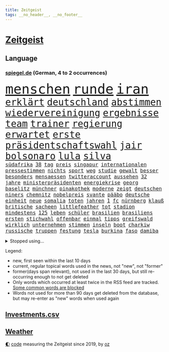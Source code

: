 ```yaml
---
title: Zeitgeist
tags: __no_header__, __no_footer__
---
```


# [Zeitgeist](https://oliz.io/zeitgeist/)

## Language

<h3><a href="https://www.spiegel.de" target="_blank">spiegel.de</a> (German, 4 to 2 occurrences)</h3>
<p style="font-family:monospace">
<span style="font-size:32pt"><a href="news_links.html#menschen" class="current">menschen</a></span>
<span style="font-size:32pt"><a href="news_links.html#runde" class="current">runde</a></span>
<span style="font-size:32pt"><a href="news_links.html#iran" class="current">iran</a></span>
<br>
<span style="font-size:22pt"><a href="news_links.html#erklärt" class="current">erklärt</a></span>
<span style="font-size:22pt"><a href="news_links.html#deutschland" class="current">deutschland</a></span>
<span style="font-size:22pt"><a href="news_links.html#abstimmen" class="current">abstimmen</a></span>
<span style="font-size:22pt"><a href="news_links.html#wiedervereinigung" class="current">wiedervereinigung</a></span>
<span style="font-size:22pt"><a href="news_links.html#ergebnisse" class="current">ergebnisse</a></span>
<span style="font-size:22pt"><a href="news_links.html#team" class="current">team</a></span>
<span style="font-size:22pt"><a href="news_links.html#trainer" class="current">trainer</a></span>
<span style="font-size:22pt"><a href="news_links.html#regierung" class="current">regierung</a></span>
<span style="font-size:22pt"><a href="news_links.html#erwartet" class="current">erwartet</a></span>
<span style="font-size:22pt"><a href="news_links.html#erste" class="current">erste</a></span>
<span style="font-size:22pt"><a href="news_links.html#präsidentschaftswahl" class="current">präsidentschaftswahl</a></span>
<span style="font-size:22pt"><a href="news_links.html#jair" class="current">jair</a></span>
<span style="font-size:22pt"><a href="news_links.html#bolsonaro" class="current">bolsonaro</a></span>
<span style="font-size:22pt"><a href="news_links.html#lula" class="current">lula</a></span>
<span style="font-size:22pt"><a href="news_links.html#silva" class="current">silva</a></span>
<br>
<span style="font-size:12pt"><a href="news_links.html#südafrika" class="current">südafrika</a></span>
<span style="font-size:12pt"><a href="news_links.html#38" class="current">38</a></span>
<span style="font-size:12pt"><a href="news_links.html#tag" class="current">tag</a></span>
<span style="font-size:12pt"><a href="news_links.html#preis" class="current">preis</a></span>
<span style="font-size:12pt"><a href="news_links.html#singapur" class="current">singapur</a></span>
<span style="font-size:12pt"><a href="news_links.html#internationalen" class="current">internationalen</a></span>
<span style="font-size:12pt"><a href="news_links.html#pressestimmen" class="current">pressestimmen</a></span>
<span style="font-size:12pt"><a href="news_links.html#nichts" class="current">nichts</a></span>
<span style="font-size:12pt"><a href="news_links.html#sport" class="current">sport</a></span>
<span style="font-size:12pt"><a href="news_links.html#weg" class="current">weg</a></span>
<span style="font-size:12pt"><a href="news_links.html#studie" class="current">studie</a></span>
<span style="font-size:12pt"><a href="news_links.html#gewalt" class="current">gewalt</a></span>
<span style="font-size:12pt"><a href="news_links.html#besser" class="current">besser</a></span>
<span style="font-size:12pt"><a href="news_links.html#besonders" class="current">besonders</a></span>
<span style="font-size:12pt"><a href="news_links.html#mensaessen" class="new">mensaessen</a></span>
<span style="font-size:12pt"><a href="news_links.html#twitteraccount" class="current">twitteraccount</a></span>
<span style="font-size:12pt"><a href="news_links.html#aussehen" class="current">aussehen</a></span>
<span style="font-size:12pt"><a href="news_links.html#32" class="current">32</a></span>
<span style="font-size:12pt"><a href="news_links.html#jahre" class="current">jahre</a></span>
<span style="font-size:12pt"><a href="news_links.html#ministerpräsidenten" class="current">ministerpräsidenten</a></span>
<span style="font-size:12pt"><a href="news_links.html#energiekrise" class="current">energiekrise</a></span>
<span style="font-size:12pt"><a href="news_links.html#georg" class="current">georg</a></span>
<span style="font-size:12pt"><a href="news_links.html#baselitz" class="new">baselitz</a></span>
<span style="font-size:12pt"><a href="news_links.html#münchner" class="current">münchner</a></span>
<span style="font-size:12pt"><a href="news_links.html#pinakothek" class="new">pinakothek</a></span>
<span style="font-size:12pt"><a href="news_links.html#moderne" class="current">moderne</a></span>
<span style="font-size:12pt"><a href="news_links.html#zeigt" class="current">zeigt</a></span>
<span style="font-size:12pt"><a href="news_links.html#deutschen" class="current">deutschen</a></span>
<span style="font-size:12pt"><a href="news_links.html#niners" class="new">niners</a></span>
<span style="font-size:12pt"><a href="news_links.html#chemnitz" class="new">chemnitz</a></span>
<span style="font-size:12pt"><a href="news_links.html#nobelpreis" class="new">nobelpreis</a></span>
<span style="font-size:12pt"><a href="news_links.html#svante" class="new">svante</a></span>
<span style="font-size:12pt"><a href="news_links.html#pääbo" class="new">pääbo</a></span>
<span style="font-size:12pt"><a href="news_links.html#deutsche" class="current">deutsche</a></span>
<span style="font-size:12pt"><a href="news_links.html#einheit" class="current">einheit</a></span>
<span style="font-size:12pt"><a href="news_links.html#neue" class="current">neue</a></span>
<span style="font-size:12pt"><a href="news_links.html#somalia" class="current">somalia</a></span>
<span style="font-size:12pt"><a href="news_links.html#toten" class="current">toten</a></span>
<span style="font-size:12pt"><a href="news_links.html#jahren" class="current">jahren</a></span>
<span style="font-size:12pt"><a href="news_links.html#1" class="current">1</a></span>
<span style="font-size:12pt"><a href="news_links.html#fc" class="current">fc</a></span>
<span style="font-size:12pt"><a href="news_links.html#nürnberg" class="current">nürnberg</a></span>
<span style="font-size:12pt"><a href="news_links.html#klauß" class="new">klauß</a></span>
<span style="font-size:12pt"><a href="news_links.html#britische" class="current">britische</a></span>
<span style="font-size:12pt"><a href="news_links.html#sacheen" class="new">sacheen</a></span>
<span style="font-size:12pt"><a href="news_links.html#littlefeather" class="new">littlefeather</a></span>
<span style="font-size:12pt"><a href="news_links.html#tot" class="current">tot</a></span>
<span style="font-size:12pt"><a href="news_links.html#stadion" class="current">stadion</a></span>
<span style="font-size:12pt"><a href="news_links.html#mindestens" class="current">mindestens</a></span>
<span style="font-size:12pt"><a href="news_links.html#125" class="current">125</a></span>
<span style="font-size:12pt"><a href="news_links.html#leben" class="current">leben</a></span>
<span style="font-size:12pt"><a href="news_links.html#schüler" class="current">schüler</a></span>
<span style="font-size:12pt"><a href="news_links.html#brasilien" class="current">brasilien</a></span>
<span style="font-size:12pt"><a href="news_links.html#brasiliens" class="current">brasiliens</a></span>
<span style="font-size:12pt"><a href="news_links.html#ersten" class="current">ersten</a></span>
<span style="font-size:12pt"><a href="news_links.html#stichwahl" class="current">stichwahl</a></span>
<span style="font-size:12pt"><a href="news_links.html#offenbar" class="current">offenbar</a></span>
<span style="font-size:12pt"><a href="news_links.html#einmal" class="current">einmal</a></span>
<span style="font-size:12pt"><a href="news_links.html#tipps" class="current">tipps</a></span>
<span style="font-size:12pt"><a href="news_links.html#greifswald" class="new">greifswald</a></span>
<span style="font-size:12pt"><a href="news_links.html#wirklich" class="current">wirklich</a></span>
<span style="font-size:12pt"><a href="news_links.html#unternehmen" class="current">unternehmen</a></span>
<span style="font-size:12pt"><a href="news_links.html#stimmen" class="current">stimmen</a></span>
<span style="font-size:12pt"><a href="news_links.html#inseln" class="current">inseln</a></span>
<span style="font-size:12pt"><a href="news_links.html#boot" class="current">boot</a></span>
<span style="font-size:12pt"><a href="news_links.html#charkiw" class="current">charkiw</a></span>
<span style="font-size:12pt"><a href="news_links.html#russische" class="current">russische</a></span>
<span style="font-size:12pt"><a href="news_links.html#truppen" class="current">truppen</a></span>
<span style="font-size:12pt"><a href="news_links.html#festung" class="current">festung</a></span>
<span style="font-size:12pt"><a href="news_links.html#tesla" class="current">tesla</a></span>
<span style="font-size:12pt"><a href="news_links.html#burkina" class="new">burkina</a></span>
<span style="font-size:12pt"><a href="news_links.html#faso" class="new">faso</a></span>
<span style="font-size:12pt"><a href="news_links.html#damiba" class="new">damiba</a></span>
</p>
<details>
<summary>Stopped using...</summary>
<p class="former" style="font-size:12pt">
metropole(712) benjamin(711) bestimmte(711) dauerhaft(711) myanmar(711) autofahrer(710) brutale(710) führende(710) gerüchte(710) lockdown(710) material(710) software(710) verwendet(710) aufnahmen(709) badenwürttembergs(709) mag(709) arbeitsplatz(708) beamte(708) co₂(708) einführen(708) genannt(708) turin(708) vergewaltigung(708) depressionen(707) elektroautos(707) erholt(707) kamera(707) modelle(707) normal(707) teilnehmer(707) tobt(707) vorher(707) weltweite(707) überlebte(707) argumente(706) beruf(706) berufung(706) billionen(706) ganzen(706) hinterlassen(706) untersagt(706) überprüft(706) beamten(705) bmw(705) cristiano(705) gefährlichen(705) höher(705) ronaldo(705) vergeblich(705) verklagt(705) wiederwahl(705) bundesweit(704) dominiert(704) historisch(704) profitiert(704) smartphone(704) stürmer(704) weltweiten(704) widerspruch(704) bestimmt(703) geboten(703) gestohlen(703) greifen(703) helden(703) holen(703) konzernchef(703) nachwuchs(703) plädiert(703) sprache(703) strecke(703) theater(703) unmöglich(703) unterstützt(703) version(703) zentrum(703) beispielen(702) bezeichnet(702) coronatest(702) einzelhandel(702) halben(702) julia(702) klingbeil(702) kolumnist(702) kraftvoll(702) literatur(702) lügen(702) sicherheitsbehörden(702) termin(702) verheerenden(702) breit(701) csuchef(701) mengen(701) priester(701) sächsischen(701) warschau(701) bekannte(700) beklagen(700) dietmar(700) erlassen(700) freiheit(700) ifoindex(700) klein(700) langfristig(700) nahezu(700) reporter(700) stiftung(700) streichen(700) verlängern(700) villa(700) florian(699) gespalten(699) polens(699) triumph(699) warentest(699) bahnhof(698) bitcoin(698) freie(698) hotels(698) irak(698) meinem(698) 31(697) babys(697) standen(697) venezuela(697) veranstalter(697) verschwand(697) australische(696) distanz(696) fund(696) optimistisch(696) regiert(696) rekordhoch(696) aufgegeben(695) libyen(695) aufgetreten(694) ausreichend(694) debatten(694) trieb(694) auftrag(693) brauche(693) coronabeschränkungen(693) querdenker(693) alarmiert(692) erkrankung(692) pflanzen(692) politikerinnen(692) polnische(692) schwanger(692) ausschuss(691) dar(691) genauso(691) wunder(691) beteiligung(690) bürgermeisterin(690) e(690) lücke(689) nerven(689) privat(689) detail(688) gesundheitsministerium(688) spotify(688) beschlagnahmt(687) damals(687) gegnern(687) marsch(686) treiben(686) vorgaben(686) menschenrechtsverletzungen(685) monats(685) uefa(685) dfbpokal(684) eigenem(684) küstenwache(684) nachts(684) überleben(684) tiefen(682) bäume(681) eingeleitet(681) ministerium(681) immunität(680) pkw(680) familienberater(679) samstagmorgen(679) telegram(679) gastronomie(678) informiert(678) moderatorin(678) orten(678) rechtsstreit(676) unterschrieben(675) abhängig(673) unterdessen(671) gewarnt(670) türen(669) vorläufig(668) schock(667) ungeklärt(667) verschafft(666) einblick(665) flüchtete(665) smartphones(665) liberalen(662) startup(660) bewegt(658) weitreichende(657) inhaftierten(656) 85(645) cdu/csu(643) hitler(641) mängel(641) aggressiv(638) erzieher(632) schiffe(631) rekorde(621) wetterdienst(618) geheimen(595) belästigung(579) extremwetter(578) anfeindungen(577) kleinstadt(568) medaille(565) kryptowährungen(564) zusammenbruch(564) rein(563) 4000(562) günstig(561) wolken(561) universitäten(554) niemals(553) missbrauchsvorwürfen(552) redaktion(543) südwesten(543) unterschiedliche(534) belgische(530) ermittlungsverfahren(529) 2001(528) joseph(515) verlag(512) trost(500) afghanischen(496) grünes(495) 25jährige(482) 83(479) fossile(472) lehren(461) kolumbien(457) ausgestellt(455) knochen(455) bergab(450) unwettern(450) urteilte(450) tickets(448) adac(446) novak(446) sowjetunion(442) djoković(437) füllen(437) auswärtige(436) white(436) tour(431) 72(430) axel(429) vierter(429) rekordwert(426) geldstrafen(416) dauerte(415) lebten(414) schutzmaßnahmen(413) voelchert(413) oberbayern(412) gesund(410) topmanager(408) amoklauf(405) fluten(405) japans(403) nrwministerpräsident(403) parlaments(399) schwarz(397) schuhe(395) unterdrückung(394) grand(392) achtzigerjahren(388) stürmen(383) lina(381) niedergang(381) ausfälle(379) schlafen(379) zügen(377) irritiert(369) gesundheitsämter(368) eindeutig(366) verstärkung(365) erreichte(364) manuela(364) lka(361) vorteil(356) grafiken(352) staatssekretär(352) millionenhöhe(351) oppositionspolitiker(351) eindringlich(350) beschlagnahmen(349) kursieren(348) älteste(347) kunstwerke(343) station(343) adam(341) ampelregierung(340) annulliert(339) fachkräfte(338) cem(336) gesundes(336) lindern(336) özdemir(336) arbeitslosen(335) volksverhetzung(331) bedrängt(327) osteuropa(327) verwerfungen(327) berufseinstieg(326) aktivitäten(325) hendrik(325) wüst(325) betrunken(324) dritter(322) gewachsen(322) missbrauchsskandal(322) verbraucherpreise(322) erschlagen(321) lädt(320) rosa(320) lieferte(318) betrüger(317) beliebt(315) tödlichem(312) roth(310) zimmermann(310) milliardäre(306) reine(304) aufarbeiten(302) frisst(302) schusswaffen(300) fußballs(297) robben(297) eier(295) vorstandschef(294) winfried(294) tradition(293) regierungen(292) museen(290) energiekonzern(289) künstlers(289) amtsinhaber(286) aston(285) rekordsumme(285) tauschen(284) 1995(283) meteorologen(282) kanal(280) swift(280) kretschmann(279) schande(278) instituts(275) personalnot(274) atomdeal(272) einzelfall(271) falsches(271) felder(270) ewig(264) g7staaten(264) ablenkung(263) getäuscht(263) spielplan(259) balkan(257) busse(257) menschenrechtler(257) sticht(256) traurige(255) verpflichtung(255) influencerin(254) preiserhöhung(254) 270(253) unterschätzt(253) klärt(252) vergiftet(252) vorbereiten(252) ingolstadt(251) vettel(248) allzu(246) ben(246) neuwagen(245) verlangte(245) geistig(244) 56jähriger(243) schärfsten(243) trockenheit(243) berichteten(239) maskentragen(239) bonn(238) schwieriger(238) streiken(238) rio(237) 2002(235) brandanschlag(233) wahlrechtsreform(233) bestürzt(232) verschwindet(231) moniert(230) report(230) algerien(228) prorussischen(228) bundesarbeitsminister(227) frankfurts(224) positiven(224) tempolimit(224) franzose(220) pass(220) straflager(220) fürchtete(219) usforscher(219) einheiten(218) vergab(218) 93(217) altkanzlerin(217) straftäter(216) schlacht(215) wanderung(214) versteckte(213) verarbeitet(212) marc(211) rené(210) statements(210) vergewaltigte(210) verwüstet(210) 40000(209) rekonstruktion(208) betreibt(207) geistliche(207) geschwächt(206) abgeschafft(205) arbeitslos(204) benötigt(204) drohender(204) radprofi(204) paula(202) fortsetzen(201) interessiert(200) ahnung(199) spdchef(199) therapie(198) komiker(197) traut(196) vorab(196) abrechnung(195) fragwürdigen(195) zurückgewiesen(193) litt(192) seenotretter(192) zugenommen(192) fernost(191) kleben(191) nebenbei(191) blume(190) gewitter(190) mais(190) anteile(189) ausstattung(189) sekretärin(189) ausbremsen(188) außenpolitische(188) masse(187) ukrainern(185) westafrikanischen(185) freizeitpark(184) unsicher(184) angelegten(183) atomabkommens(183) moldau(182) ölkonzern(182) 2035(181) greg(181) exfreundin(180) 35jähriger(179) großstadt(179) töchter(179) zeuge(178) beschießen(177) zeitenwende(177) gemeint(176) geringere(176) unabhängig(175) pazifismus(174) vergeltung(174) leuchten(173) europatour(172) irina(172) tenniskarriere(172) einsame(171) günstige(171) herstellung(170) köpfe(170) tankrabatt(170) agentur(168) links(168) mykolajiw(168) menschenmenge(167) speziellen(167) zurückhaltend(167) aussieht(166) offiziere(166) verteidigungsminister(166) ebnet(165) einkaufszentrum(165) prominenter(165) aufruft(164) ten(164) aufbruchstimmung(163) geist(162) fukushima(161) rechnungshof(161) sommerpause(161) öffentlicher(161) schiedsgericht(160) bundesverband(159) aussagt(157) ausrichten(155) leber(155) decke(153) lehrerverbände(153) rekordtemperaturen(153) euroraum(152) flexibel(152) fragezeichen(152) segen(152) austria(151) grundstücke(151) inside(151) phil(151) zahn(151) pausieren(150) schienennetz(149) zeugnis(149) kritischer(148) veranstaltet(148) vorfalls(148) anschuldigungen(147) stillgelegten(147) zweijähriger(147) cambridge(145) großoffensive(145) lieferanten(145) schießerei(145) tiefstand(145) nordrheinwestfälischen(144) frontmann(143) spritzen(143) festen(142) fotografie(142) gedenkfeier(142) hammer(142) 26jähriger(141) festland(141) flügen(141) geöffnet(141) sammelte(141) benzema(140) effekte(140) eingeschläfert(140) gesamtsieg(140) france(139) sommerferien(139) geeignet(138) regional(138) abtreibungsrecht(137) aufstocken(137) legoland(137) schlechtem(137) sprinter(137) ärztinnen(137) finsternis(136) umweltkatastrophe(136) mietwagen(135) unglücks(135) vogel(135) entsprechendes(134) verspätung(134) boomt(133) parlamentarischer(133) set(133) kippte(132) lichter(132) angelique(131) kerber(131) angola(130) landesverband(130) passanten(130) hochrangiger(129) niedergeschlagen(129) saudischen(129) mysteriösen(128) virusvariante(128) abgeschaltet(127) arbeitskräftemangel(126) usschauspieler(126) zustände(126) kishida(125) fährte(124) gras(124) psychiatrie(124) space(124) verhalf(124) vwkonzern(124) beckmann(123) filmset(123) drückt(122) kleinwagen(122) dortmunds(121) gepardpanzer(121) harter(121) 2006(119) handele(119) roberto(119) wasserknappheit(119) betrunkene(118) eingesperrt(118) empfindet(118) nadelattacken(118) schlachthof(118) vermessung(118) cumexgeschäften(117) hauptrolle(117) rockband(117) ancelotti(116) ansichten(116) nutzerdaten(116) syrischen(116) zunahme(116) ausgebaut(115) french(115) zukünftige(115) anpassen(114) gestohlene(114) gewagt(114) jene(114) stefanos(114) tsitsipas(114) vorrang(114) billigfahrschein(113) gefahndet(113) sexuellem(113) streamer(113) transfers(113) befund(112) reporterin(112) wahlbetrug(111) berühmtes(110) gewerkschaftsbund(110) pga(110) wahlrechtskommission(110) griechische(109) klimaanlage(109) nazideutschland(109) toleranz(109) staatlich(108) ausbauen(107) fußballtransferticker(107) gedächtnis(106) blitz(105) schmerzensgeld(105) statistischen(105) tauscht(105) heimische(103) leopardpanzer(103) schob(103) volle(103) einfahrt(102) haftbedingungen(102) verheerend(102) zunichte(102) aufzuklären(101) begehrte(100) hundertjährige(100) kostensteigerungen(100) tierschützer(100) uiguren(100) xinjiang(100) bezirk(99) burg(99) deutete(99) führungskräfte(99) nachbesserungen(99) verbrennungsmotoren(99) dienstwagen(98) katastrophenfall(98) muskeln(98) 22jähriger(97) drogenkonsum(97) prince(97) wechselwilligen(97) zentimeter(97) amokläufer(96) einsparen(96) ingenieur(96) internes(96) mané(96) oklahoma(96) sadio(96) tvshow(96) umweltminister(96) erwerbstätigen(95) idol(95) attestiert(94) kostenlos(94) palme(94) retteten(94) zuwanderer(94) argentinischen(93) bachelet(93) grönemeyer(93) jahresbericht(93) ki(93) tempel(93) verschrieben(93) 18jährigen(92) gebäuden(92) irgendwann(92) jährlichen(92) marin(92) rampenlicht(92) sanna(92) südasien(92) topfavorit(92) alligator(91) alltags(91) dialog(91) festzunehmen(91) fußballtransfers(91) manch(91) tvinterview(91) zugeben(91) zurückbringen(91) freunden(90) mittäter(90) opferfamilien(90) therapien(90) usbundesstaats(90) überflutungen(90) missbrauchsvorwürfe(89) partnersuche(89) profigolfer(89) sudan(89) bahnchef(88) flamme(88) geschehnisse(88) rudert(88) gesundheitswesen(87) haften(87) klimaretter(87) shutdowns(87) bemerkten(86) bergtour(86) erstligisten(86) kollabierender(86) stehenden(86) finanzen(85) präsenzunterricht(85) venus(85) wirtschaftslage(85) fahrgäste(84) furchner(84) götze(84) irmgard(84) krisengewinne(84) änderte(84) bewaffneten(83) ertrunken(83) favre(83) geräts(83) lebensgefährlichen(83) listet(83) lucien(83) verunglückten(83) vorsorglich(83) weimar(83) fehlten(82) gästen(82) serbiens(82) wirkungsvoll(82) angebots(81) ddrauswahl(81) ekel(81) gleichberechtigung(81) meyer(81) nachbarschaft(81) nigerianischen(81) rauscht(81) spekulieren(81) wiederbelebung(81) zeichnungen(81) bequem(80) beschaffungskosten(80) chatapp(80) mob(80) partnerin(80) republikanern(80) rückgänge(80) stille(80) gendersprache(79) schreibtisch(79) vorschlägen(79) anbau(78) arizona(78) biber(78) brasilianer(78) flüssigkeit(78) schnappen(78) tirol(78) vučić(78) willkürlich(78) wirksamkeit(78) zurückzahlen(78) biontech(77) flecktarn(77) gebrachten(77) theo(77) antisemitismusdebatte(76) ergreifen(76) nordafrika(76) schulschließungen(76) sicheren(76) subventionieren(76) vize(76) angesagt(75) befördert(75) genauer(75) geprüft(75) tennissuperstar(75) walross(75) effektiver(74) gaskraftwerke(74) reiselust(74) schätze(74) strich(74) weltgeschichte(74) banner(73) beklemmenden(73) lennon(73) wildtiere(73) deutsch(72) pandemiemaßnahmen(72) radprofis(72) spielerin(72) angehen(71) bedankte(71) detonationen(71) klarheit(71) reparationen(71) rudy(71) secret(71) stehende(71) sterblichen(71) stören(71) usnationalpark(71) verzweifelter(71) 18000(70) brotweizen(70) geste(70) kohlekraftwerke(70) tierfutter(70) abgeriegelte(69) erlegen(69) geeigneten(69) nachlassen(69) veröffentlichten(69) afghane(68) deutschsprachigen(68) dorfes(68) fehlenden(68) feststellen(68) forscherteam(68) knöpft(68) privileg(68) versäumt(68) zaun(68) dreifach(67) fassungslos(67) forschen(67) pochen(67) verkehrsministerium(67) anschlags(66) ausgewertet(66) bemängelt(66) brandstifter(66) elbe(66) orientieren(66) ultraleichtflugzeug(66) verbraucherzentralen(66) akute(65) alaphilippe(65) amused(65) anrufen(65) antisemitismusvorwürfen(65) arndt(65) handlanger(65) hessische(65) viktoria(65) übertreffen(65) eurowings(64) liberaler(64) urlauber(64) woke(64) zivilklagen(64) berlinneukölln(63) footballprofi(63) lubmin(63) meerjungfrauen(63) newcastles(63) price(63) schadstoffe(63) trocknet(63) aufrechtzuerhalten(62) endlos(62) franziska(62) giffey(62) mitsprache(62) rüttelt(62) spiegelteam(62) weltraum(62) belangt(61) conte(61) erwartete(61) laufe(61) zweistelligen(61) 30jähriger(60) 7000(60) abschlusserklärung(60) chinesen(60) einfuhren(60) frauenrechte(60) fußballerin(60) gustav(60) pandemiebeginn(60) simbabwe(60) suchtforscher(60) angeschlagener(59) ansatz(59) frauenteams(59) fremder(59) komplex(59) lohnerhöhungen(59) 192(58) ade(58) arbeitsverweigerung(58) belgier(58) beninbronzen(58) geraubten(58) klimaschützer(58) mrnatechnologie(58) politt(58) biologe(57) gewertet(57) negative(57) starregisseur(57) zweifelhafter(57) bottrop(56) churchill(56) entweder(56) festkleben(56) franca(56) lehfeldt(56) religiösen(56) starts(56) zumute(56) brautkleider(55) erhältlich(55) hinauf(55) religiöse(55) schlussanstieg(55) sehenswürdigkeiten(55) vermisse(55) werbetrommel(55) rumänische(54) stromerzeugung(54) wartungsarbeiten(54) überwindet(54) auslosung(53) eifel(53) ffp2maskenpflicht(53) grönland(53) minions(53) nso(53) rückkehrer(53) staubwolke(53) belieferung(52) einnahme(52) lady(52) truppenübungsplatz(52) verwarnt(52) 132(51) atom(51) bundesamts(51) erleichterungen(51) gruppenphase(51) kopie(51) alexia(50) ausreißer(50) putellas(50) reduzierte(50) umgeleitet(50) üppige(50) besprüht(49) eingebracht(49) kylie(49) linien(49) lizenzen(49) missglückten(49) rothenburg(49) stationiert(49) tauber(49) tragisch(49) vage(49) viertagewoche(49) wmpunkte(49) wolfsburger(49) ausgestorben(48) libyschen(48) nullcoronapolitik(48) radfahrer(48) schläge(48) sozialverhalten(48) untergrund(48) akwlaufzeiten(47) anschließen(47) gewünscht(47) notruf(47) wimbledonfinale(47) 23jähriger(46) britischem(46) disziplinarverfahren(46) ralph(46) bisweilen(45) dreijähriger(45) email(45) gewächshäuser(45) korrekt(45) munitionsdepots(45) solaranlagen(45) zettel(45) energieriese(44) größtes(44) imagewandel(44) lego(44) lopez(44) pausenlos(44) protestbewegung(44) rinder(44) scheiden(44) schied(44) sofortprogramm(44) sowjetische(44) strikte(44) stromverbrauch(44) unaufhaltsam(44) wirtschaftszweig(44) zielort(44) 134(43) beschaffung(43) oberster(43) ästhetische(43) anordnung(42) burghausen(42) hinterfragen(42) newsom(42) original(42) pauschalurlauber(42) silberhochzeit(42) vertrauliche(42) zwanzig(42) gelte(41) menschenhändlern(41) minionsfilm(41) porschechef(41) denkmal(40) einfrieren(40) katastrophenschutz(40) traten(40) überwachen(40) abkühlen(39) atomenergiebehörde(39) beschießt(39) feierabend(39) gegenspur(39) pazifischen(39) prallen(39) rekordgewinn(39) telefonnetz(39) worüber(39) abdul(38) göringeckardt(38) ketten(38) unrealistisch(38) affleck(37) dunkel(37) begegnungen(36) klimaforscher(36) neukölln(36) überwiegend(36) dekret(35) dokumenten(35) hartnäckig(35) schlau(35) schuljahr(35) 1700(34) besteuert(34) bildzeitung(34) kanadareise(34) kirchenrechtler(34) notlage(34) vogelgrippe(34) 27jähriger(33) arktis(33) betracht(33) euaußengrenze(33) indirekt(33) kiez(33) todesfall(33) aufmerksam(32) lethargie(32) ludwig(32) pokalspiel(32) professor(32) sperren(32) streamen(32) uswahlen(32) wohnkosten(32) alsadr(31) idole(31) lübcke(31) muktada(31) seltener(31) stimmungsindex(31) weiterem(31) bayerntrainer(30) erschreckt(30) lokal(30) piastri(30) regenfälle(30) schreitet(30) affenpockenfälle(29) gebucht(29) luke(29) reiseportal(29) shitstorm(29) sprengung(29) wundert(29) absolvierte(28) hiv(28) militärübung(28) staatsoberhaupts(28) stärkung(28) substanz(28) thailands(28) vorschein(28) 1997(27) andauernden(27) bürgerfest(27) dusche(27) entschärft(27) packungen(27) singles(27) usstaat(27) affenpockeninfektion(26) bewährungsstrafen(26) einfachsten(26) nagt(26) pfister(26) pyramiden(26) statistiker(26) unokonferenz(26) bestattet(25) diebstahl(25) eon(25) europe(25) freigelassen(25) fremde(25) gedrehte(25) impfempfehlungen(25) ocean(25) viking(25) weigerte(25) dienstwagenprivileg(24) magnum(24) sarina(24) selbstzweifel(24) ungefähr(24) wiegman(24) henrik(23) janeiro(23) salomonen(23) unglaublich(23) weltoffenheit(23) zierer(23) abtreibungsrechts(22) aufzeichnungen(22) aufzeigen(22) coronainfektionen(22) ehemanns(22) mehrkosten(22) verschleppt(22) verschärfung(22) coronabedingungen(21) fettes(21) obduktion(21) panikmache(21) taiwanstraße(21) weißes(21) überlegen(21) ausschlag(20) biografie(20) cash(20) gerichtlich(20) kappen(20) kompensation(20) anhaltender(19) eintreffen(19) freya(19) gefährdung(19) kundinnen(19) oberpfalz(19) schleppen(19) schüre(19) straftat(19) überschwemmt(19) buchstäblich(18) bundeswehreinsatz(18) fliege(18) ssc(18) verleger(18) verständlich(18) zirkzee(18) akanji(17) begünstigt(17) gasfeld(17) joanne(17) k(17) patentstreit(17) angefacht(16) aufgefahren(16) ausgetrockneten(16) flussbett(16) freigelegt(16) fußballweltmeister(16) geheimdokumenten(16) geher(16) kennzahlen(16) paxlovid(16) sportdirektorposten(16) stransky(16) wolfdieter(16) asiatischen(15) aubameyang(15) gewaschen(15) grenzfluss(15) pierreemerick(15) 00(14) abschiedstour(14) brasilienwahl(14) energiesparverordnung(14) gestiegener(14) joy(14) missouri(14) mitarbeiters(14) turniers(14) abkehr(13) eben(13) hagelsturm(13) jahreswechsel(13) longcovidbetroffenen(13) massensterben(13) niedrigem(13) rechtfertigen(13) rutschen(13) buschkow(12) echt(12) hempel(12) jettete(12) kremlnahe(12) nötige(12) sat1(12) transporthubschrauber(12) agnes(11) beschwert(11) dreitägigen(11) ehen(11) hausbesitzer(11) lenken(11) pascal(11) tagelang(11) überschlagen(11)
</p>
</details>
<p>Legend:
<ul>
<li><span class="new">new</span>, first seen within the last 10 days</li>
<li><span class="current">current</span>, regular topical words used in the news, not "new", not "former"</li>
<li><span class="former">former(days span relevant)</span>, not used in the last 30 days, but still re-occurring enough to not get deleted</li>
<li>Only words which occurred at least twice in the RSS feed are tracked. <a href="language/filters.py">Some common words are blocked</a></li>
<li>Words not used for more than 90 days get deleted from the database, but may re-enter as "new" words when used again</li>
</ul>
</p>

## [Investments](investments.html)[.csv](investments.csv)

## [Weather](weather.html)

<footer>
<a href="javascript:toggleTheme()" class="nav">🌓</a>
<a href="https://github.com/ooz/zeitgeist">code</a> measuring the Zeitgeist since 2019, by <a href="https://oliz.io">oz</a>
</footer>
